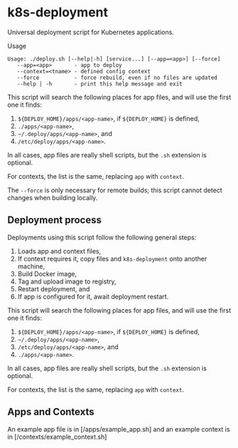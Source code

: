 # k8s-deployment

Universal deployment script for Kubernetes applications.

Usage

```text/plain
Usage: ./deploy.sh [--help|-h] [service...] [--app=<app>] [--force]
   --app=<app>       - app to deploy
   --context=<tname> - defined config context
   --force           - force rebuild, even if no files are updated
   --help | -h       - print this help message and exit
```

This script will search the following places for app files, and will use the first one it finds:

1. `${DEPLOY_HOME}/apps/<app-name>`, if `${DEPLOY_HOME}` is defined,
1. `./apps/<app-name>`,
1. `~/.deploy/apps/<app-name>`, and
1. `/etc/deploy/apps/<app-name>`.

In all cases, app files are really shell scripts, but the `.sh` extension is optional.

For contexts, the list is the same, replacing `app` with `context`.

The `--force` is only necessary for remote builds; this script cannot detect changes when building locally.

## Deployment process

Deployments using this script follow the following general steps:

1. Loads app and context files,
1. If context requires it, copy files and `k8s-deployment` onto another machine,
1. Build Docker image,
1. Tag and upload image to registry,
1. Restart deployment, and
1. If app is configured for it, await deployment restart.

This script will search the following places for app files, and will use the first one it finds:

1. `${DEPLOY_HOME}/apps/<app-name>`, if `${DEPLOY_HOME}` is defined,
1. `~/.deploy/apps/<app-name>`,
1. `/etc/deploy/apps/<app-name>`, and
1. `./apps/<app-name>`.

In all cases, app files are really shell scripts, but the `.sh` extension is optional.

For contexts, the list is the same, replacing `app` with `context`.

## Apps and Contexts

An example app file is in [/apps/example_app.sh] and an example context is in [/contexts/example_context.sh]

